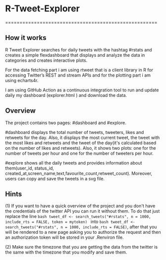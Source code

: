 # R-Tweet-Explorer
=====================================================

## How it works

R Tweet Explorer searches for daily tweets with the hashtag #rstats and creates a simple flexdashboard that displays and analyze the data in categories and creates interactive plots.

For the data fetching part i am using rtweet that is a client library in R for accessing Twitter’s REST and stream APIs and for the plotting part i am using echarts4r.

I am using GitHub Action as a continuous integration tool to run and update daily my dashboard (explorer.html ) and download the data.

## Overview

The project contains two pages: #dashboard and #explore.

#dashboard displays the total number of tweets, tweeters, likes and retweets for the day. Also, it displays the most current tweet, the tweet with the most likes and retweets and the tweet of the day(it's calculated based on the number of likes and retweets).
Also, it shows two plots: one for the number of tweets per hour and one for the number of tweeters per hour.

#explore shows all the daily tweets and provides information about them(user_id, status_id, created_at,screen_name,text,favourite_count,retweet_count). Moreover, users can copy and save the tweets in a svg file.


## Hints

(1)
If you want to have a quick overview of the project and you don't have the credentials of the twitter API you can run it without them. To do that just replace the line ```bash tweet_df <- search_tweets("#rstats", n = 1000, include_rts = FALSE, token = mytoken) ``` into ```bash tweet_df <- search_tweets("#rstats", n = 1000, include_rts = FALSE)```, after that you will be rendered to a new page asking you to authorize the request and then an authorization token will be stored in your .Renviron file.

(2)
Make sure the timezone that you are getting the data from the twitter is the same with the timezone that you modify and save them.
